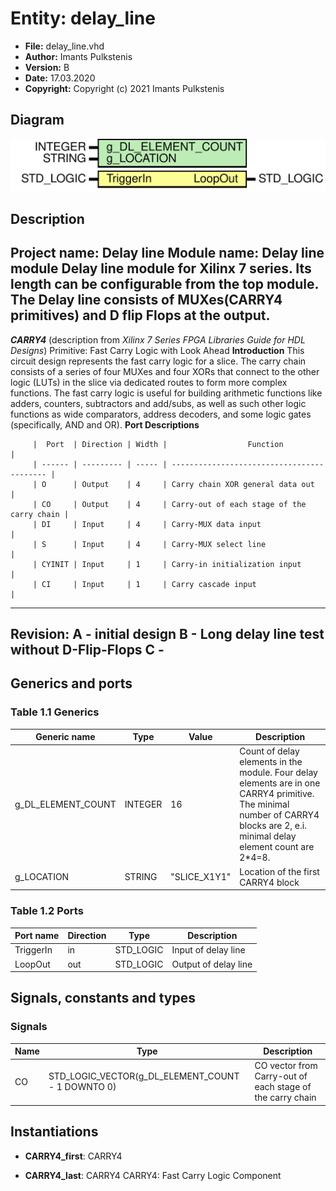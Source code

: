 # Entity: delay_line
- **File:** delay_line.vhd
- **Author:** Imants Pulkstenis
- **Version:** B
- **Date:** 17.03.2020
- **Copyright:** Copyright (c) 2021 Imants Pulkstenis
## Diagram
![Diagram](delay_line.svg "Diagram")
## Description
Project name: **Delay line**
 Module name: **Delay line module** 
Delay line module for Xilinx 7 series. Its length can be configurable from the top module.
 The Delay line consists of MUXes(CARRY4 primitives) and D flip Flops at the output.
 -------------------------------------------------------------
 ***CARRY4*** (description from *Xilinx 7 Series FPGA Libraries Guide for HDL Designs*)
 Primitive: Fast Carry Logic with Look Ahead
     **Introduction**
 This circuit design represents the fast carry logic for a slice. The carry chain consists of a series of four MUXes
 and four XORs that connect to the other logic (LUTs) in the slice via dedicated routes to form more complex
 functions. The fast carry logic is useful for building arithmetic functions like adders, counters, subtractors and
 add/subs, as well as such other logic functions as wide comparators, address decoders, and some logic gates
 (specifically, AND and OR).
    **Port Descriptions**
 ```
      |  Port  | Direction | Width |                  Function                  |
      | ------ | --------- | ----- | ------------------------------------------ |
      | O      | Output    | 4     | Carry chain XOR general data out           |
      | CO     | Output    | 4     | Carry-out of each stage of the carry chain |
      | DI     | Input     | 4     | Carry-MUX data input                       |
      | S      | Input     | 4     | Carry-MUX select line                      |
      | CYINIT | Input     | 1     | Carry-in initialization input              |
      | CI     | Input     | 1     | Carry cascade input                        |
 ```  
 -------------------------------------------------------------
 **Revision:**
 A - initial design
 B - Long delay line test without D-Flip-Flops
 C - 
 -----------------------------
## Generics and ports
### Table 1.1 Generics
| Generic name       | Type    | Value        | Description                                                                                                                                                                       |
| ------------------ | ------- | ------------ | --------------------------------------------------------------------------------------------------------------------------------------------------------------------------------- |
| g_DL_ELEMENT_COUNT | INTEGER | 16           |  Count of delay elements in the module. Four delay elements are in one CARRY4 primitive. The minimal number of CARRY4 blocks are 2, e.i. minimal delay element count are 2*4=8.   |
| g_LOCATION         | STRING  | "SLICE_X1Y1" |  Location of the first CARRY4 block                                                                                                                                               |
### Table 1.2 Ports
| Port name | Direction | Type      | Description           |
| --------- | --------- | --------- | --------------------- |
| TriggerIn | in        | STD_LOGIC |  Input of delay line  |
| LoopOut   | out       | STD_LOGIC |  Output of delay line |
## Signals, constants and types
### Signals
| Name | Type                                              | Description                                                 |
| ---- | ------------------------------------------------- | ----------------------------------------------------------- |
| CO   | STD_LOGIC_VECTOR(g_DL_ELEMENT_COUNT - 1 DOWNTO 0) |  CO vector from Carry-out of each stage of the carry chain  |
## Instantiations
- **CARRY4_first**: CARRY4

- **CARRY4_last**: CARRY4
 CARRY4: Fast Carry Logic Component

